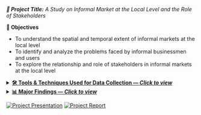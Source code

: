 <i> **📘 Project Title:** A Study on Informal Market at the Local Level and the Role of Stakeholders</i>

**🎯 Objectives**
- To understand the spatial and temporal extent of informal markets at the local level  
- To identify and analyze the problems faced by informal businessmen and users  
- To explore the relationship and role of stakeholders in informal markets at the local level

<details>
  <summary><b><a href="t">🛠️ Tools & Techniques Used for Data Collection — <i>Click to view</i></a></b></summary><br>

**Study Area & participants**  
  <em>Location of the Study Area</em>
  <p align="left">
    <img src="./Picture8.png.jpg" alt="Study Area" width="70%">
  </p>
 
- **Participants:** Temporary/itinerant vendors and nearby residents.

**Data sources**  
- **Primary:** Field observation, Focus Group Discussions (FGD), Key-Informant Interviews (KII).  
- **Secondary:** Documents and background materials relevant to the site.

**Methods & instruments**  
- **Checklist-based observation:** Documented vendor categories, exact locations and seating arrangements (road, footpath, vacant plot); supported by photo documentation and **sketch mapping**.  
- **FGD with vendors:** Guided discussions on daily operations, constraints, and support systems; sessions intentionally included **female vendors**.  
- **KII with community members/market actors:** Semi-structured interviews to clarify stakeholder roles and relationships affecting market management.

**Ethical Consideration**  
- Explained study purpose to participants; **voluntary participation**.  
- **Anonymity** assured; no personally identifying information reported.

**Field outputs**  
- Qualitative notes/transcripts, **maps & sketches**, and **photographs** used for analysis and reporting.

</details>

<details>
  <summary><b><a href="t">📊 Major Findings — <i>Click to view</i></a></b></summary><br>

- 📍 **Location: mixed suitability**
  - **Advantages:** steady demand from nearby households; little congestion or pedestrian conflict.
  - **Disadvantages:** space conflicts on the playground; weak visibility/access from New Polton Lane; limited reach beyond the neighborhood.

- 🏗️ **Infrastructure: basic water, other gaps**
  - Access to WASA pump.
  - Deficits in sanitation, drainage, storage and waste bins.

- ⚖️ **Management & vendor rights: informal and precarious**
  - Operations depend on relationships with local leaders/ward office; no formal committee.
  - No legal tenure → exposure to **extortion, eviction**, space disputes, restricted hours.

- ⏱️ **Temporal dynamics: strong seasonality and event effects**
  - **Seasonal:** vegetables (winter/spring), fruits (summer), fish (monsoon).
  - **Weekly:** peak on **Fridays**; spikes during sports events (Fri–Sat).
  - **Festivals:** Boishakh ↑ fish; Eid-ul-Azha ↓ fish; Ramadan ↑ fruits.
  - **Daily/External:** longer commutes and gender roles affect routines (esp. male vendors); rain, waterlogging, and heat disrupt storage and trading.

- 🗑️ **Waste management: inadequate**
  - Open dumping due to lack of designated sites → pollution at the market.
  - Local sweeper aggregates waste; DSCC removes it; vendors pay a daily fee.

- 🧑‍🤝‍🧑 **Customer perceptions: price and environment concerns**
  - Price hikes linked to extortion/maintenance costs and rainy-season scarcity.
  - Complaints about playground disruption, child safety, hygiene, and impacts on privacy/security of nearby residents.
</details>
 
[![Project Presentation](https://img.shields.io/static/v1?label=Project%20Presentation&message=%20&color=E74C3C&style=for-the-badge)](Academic/Presentation.pdf)
[![Project Report](https://img.shields.io/static/v1?label=Project%20Report&message=%20&color=F39C12&style=for-the-badge)](Academic/Report.pdf)




